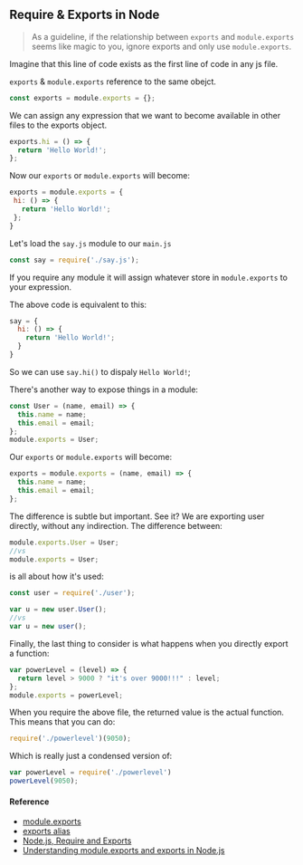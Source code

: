 ## Require & Exports in Node

> As a guideline, if the relationship between `exports` and `module.exports` seems like magic to you, ignore exports and only use `module.exports`.

Imagine that this line of code exists as the first line of code in any js file.

`exports` & `module.exports` reference to the same obejct.

```js
const exports = module.exports = {};
```

We can assign any expression that we want to become available in other files to the exports object.

```js
exports.hi = () => {
  return 'Hello World!';
};
```

Now our `exports` or `module.exports` will become:

```js
exports = module.exports = {
 hi: () => {
   return 'Hello World!';
 };
}
```

Let's load the `say.js` module to our `main.js`

```js
const say = require('./say.js');
```

If you require any module it will assign whatever store in `module.exports` to your expression.

The above code is equivalent to this:

```js
say = {
  hi: () => {
    return 'Hello World!';
  }
}
```

So we can use `say.hi()` to dispaly `Hello World!`;

There's another way to expose things in a module:

```js
const User = (name, email) => {
  this.name = name;
  this.email = email;
};
module.exports = User;
```

Our `exports` or `module.exports` will become:

```js
exports = module.exports = (name, email) => {
  this.name = name;
  this.email = email;
};
```

The difference is subtle but important. See it? We are exporting user directly, without any indirection. The difference between:

```js
module.exports.User = User;
//vs
module.exports = User;
```

is all about how it's used:

```js
const user = require('./user');

var u = new user.User();
//vs
var u = new user();
```

Finally, the last thing to consider is what happens when you directly export a function:

```js
var powerLevel = (level) => {
  return level > 9000 ? "it's over 9000!!!" : level;
};
module.exports = powerLevel;
```

When you require the above file, the returned value is the actual function. This means that you can do:

```js
require('./powerlevel')(9050);
```

Which is really just a condensed version of:

```js
var powerLevel = require('./powerlevel')
powerLevel(9050);
```


#### Reference

- [module.exports](https://nodejs.org/api/modules.html#modules_module_exports)
- [exports alias](https://nodejs.org/api/modules.html#modules_exports_alias)
- [Node.js, Require and Exports](http://openmymind.net/2012/2/3/Node-Require-and-Exports/)
- [Understanding module.exports and exports in Node.js](http://www.sitepoint.com/understanding-module-exports-exports-node-js/)
